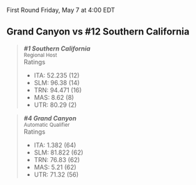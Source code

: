 First Round
Friday, May 7 at 4:00 EDT
## Grand Canyon vs #12 Southern California

> ***#1 Southern California***  
> <sub>Regional Host</sub>  
> Ratings  
> - ITA: 52.235 (12)  
> - SLM: 96.38 (14)  
> - TRN: 94.471 (16)  
> - MAS: 8.62 (8)  
> - UTR: 80.29 (2)  

> ***#4 Grand Canyon***  
> <sub>Automatic Qualifier</sub>  
> Ratings  
> - ITA: 1.382 (64)  
> - SLM: 81.822 (62)  
> - TRN: 76.83 (62)  
> - MAS: 5.21 (62)  
> - UTR: 71.32 (56)  